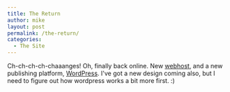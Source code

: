 ```yaml
---
title: The Return
author: mike
layout: post
permalink: /the-return/
categories:
  - The Site
---
```

Ch-ch-ch-ch-chaaanges! Oh, finally back online. New <a target="_blank" href="http://www.pentry.se">webhost</a>, and a new publishing platform, <a target="_blank" href="http://wordpress.org">WordPress</a>. I've got a new design coming also, but I need to figure out how wordpress works a bit more first. :)